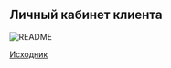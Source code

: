 ## Личный кабинет клиента

![README](https://plantuml.w1.money/png/bLJ9JW914BttLtIy3s5G21f2D7w3DouJc1WZ8W4cCL4J5fU39XhZsIN-m8WI9opZBrJ_aQzw5cH0KGvDLrUzLwzUDsmsMrQZvHnKXTWgjmuRSeKULPi6zAuwgaikzSd3zu16wbfoGX_xsBaq8NT5Matf05otollMhWtuCm0T3Hbp_bX8V9ocNRQQdBuddrurxmWb4_9ey1FlphQP03-nC5GCKUkXrWUD6v2KQbWdwanpeBEwGEpXr9-d7uJqMV4NSHg90u-6iR1C0lX0dwXmsJ6fUge3kthq5XQl9OhPO1yrOwnTrKO7e64QyvTgSsenP4YKMqAalPd0XIjrZia_TVeCmaVg9gJ89oYU0UP9NGaDhhPqMho-h9yN2uNN4jZGXUZwqhyJGEEGcsgEI-oz1UF7Ry5CtjOjzUFk7y6DnzBDv0tTSUFmJMjFfrVCLitDRgx-w-rzSrukDDvCle8NZVdBZo2x3BdeXPevSIg4KvM64NIFjXaXE9QfL57x93TaeR1NArUTYbqi8fVvAOLSJXPE3AUkAQFG22w7boZCQXh3E2b6kNN9C1tdkJGz6w_DXlbf2EKyp0oPkVej7wYqZrfshQBrJsMOh0DHogcdUFBaF9k0uA_l2m00 "README")

[Исходник](../../src/uc-cllient-profile.wsd)